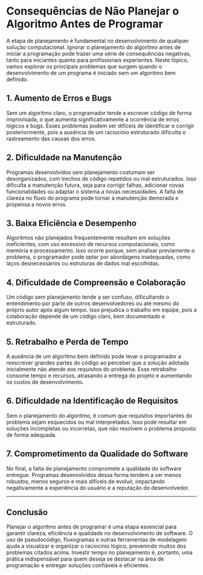 
# Consequências de Não Planejar o Algoritmo Antes de Programar

A etapa de planejamento é fundamental no desenvolvimento de qualquer solução computacional. Ignorar o planejamento do algoritmo antes de iniciar a programação pode trazer uma série de consequências negativas, tanto para iniciantes quanto para profissionais experientes. Neste tópico, vamos explorar os principais problemas que surgem quando o desenvolvimento de um programa é iniciado sem um algoritmo bem definido.

## 1. **Aumento de Erros e Bugs**

Sem um algoritmo claro, o programador tende a escrever código de forma improvisada, o que aumenta significativamente a ocorrência de erros lógicos e bugs. Esses problemas podem ser difíceis de identificar e corrigir posteriormente, pois a ausência de um raciocínio estruturado dificulta o rastreamento das causas dos erros.

## 2. **Dificuldade na Manutenção**

Programas desenvolvidos sem planejamento costumam ser desorganizados, com trechos de código repetidos ou mal estruturados. Isso dificulta a manutenção futura, seja para corrigir falhas, adicionar novas funcionalidades ou adaptar o sistema a novas necessidades. A falta de clareza no fluxo do programa pode tornar a manutenção demorada e propensa a novos erros.

## 3. **Baixa Eficiência e Desempenho**

Algoritmos não planejados frequentemente resultam em soluções ineficientes, com uso excessivo de recursos computacionais, como memória e processamento. Isso ocorre porque, sem analisar previamente o problema, o programador pode optar por abordagens inadequadas, como laços desnecessários ou estruturas de dados mal escolhidas.

## 4. **Dificuldade de Compreensão e Colaboração**

Um código sem planejamento tende a ser confuso, dificultando o entendimento por parte de outros desenvolvedores ou até mesmo do próprio autor após algum tempo. Isso prejudica o trabalho em equipe, pois a colaboração depende de um código claro, bem documentado e estruturado.

## 5. **Retrabalho e Perda de Tempo**

A ausência de um algoritmo bem definido pode levar o programador a reescrever grandes partes do código ao perceber que a solução adotada inicialmente não atende aos requisitos do problema. Esse retrabalho consome tempo e recursos, atrasando a entrega do projeto e aumentando os custos de desenvolvimento.

## 6. **Dificuldade na Identificação de Requisitos**

Sem o planejamento do algoritmo, é comum que requisitos importantes do problema sejam esquecidos ou mal interpretados. Isso pode resultar em soluções incompletas ou incorretas, que não resolvem o problema proposto de forma adequada.

## 7. **Comprometimento da Qualidade do Software**

No final, a falta de planejamento compromete a qualidade do software entregue. Programas desenvolvidos dessa forma tendem a ser menos robustos, menos seguros e mais difíceis de evoluir, impactando negativamente a experiência do usuário e a reputação do desenvolvedor.

---

## **Conclusão**

Planejar o algoritmo antes de programar é uma etapa essencial para garantir clareza, eficiência e qualidade no desenvolvimento de software. O uso de pseudocódigo, fluxogramas e outras ferramentas de modelagem ajuda a visualizar e organizar o raciocínio lógico, prevenindo muitos dos problemas citados acima. Investir tempo no planejamento é, portanto, uma prática indispensável para quem deseja se destacar na área de programação e entregar soluções confiáveis e eficientes.
```
